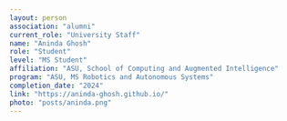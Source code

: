 ```yaml
---
layout: person
association: "alumni"
current_role: "University Staff"
name: "Aninda Ghosh"
role: "Student"
level: "MS Student"
affiliation: "ASU, School of Computing and Augmented Intelligence"
program: "ASU, MS Robotics and Autonomous Systems"
completion_date: "2024"
link: "https://aninda-ghosh.github.io/"
photo: "posts/aninda.png"
---
```

